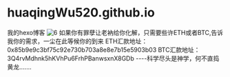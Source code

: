 # huaqingWu520.github.io
我的hexo博客
![6](https://user-images.githubusercontent.com/105301181/216501268-8c50ee94-9d49-400b-8779-1af4d533aed8.jpg)
如果你有罪孽让老衲给你化解，只需要些许ETH或者BTC,告诉我你的需求，一尘在此等候你的到来                                                                                                             ETH汇款地址：0x85b9e9c3bf75c92e730b703a8e8e7b15e5903b03                                                                                                                                    BTC汇款地址：3Q4rvMdhnk5hKVhPu6FrhPBanwsxnX8GDb                                                                                                                                           ----科学尽头是神学，何不直捣黄龙.......
                                                                                                                                                                 
